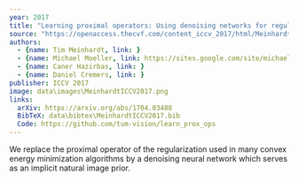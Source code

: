 ```yaml
---
year: 2017
title: "Learning proximal operators: Using denoising networks for regularizing inverse imaging problems"
source: "https://openaccess.thecvf.com/content_iccv_2017/html/Meinhardt_Learning_Proximal_Operators_ICCV_2017_paper.html"
authors:
  - {name: Tim Meinhardt, link: }
  - {name: Michael Moeller, link: https://sites.google.com/site/michaelmoellermath}
  - {name: Caner Hazirbas, link: }
  - {name: Daniel Cremers, link: }
publisher: ICCV 2017
image: data\images\MeinhardtICCV2017.png
links:
  arXiv: https://arxiv.org/abs/1704.03488
  BibTeX: data\bibtex\MeinhardtICCV2017.bib
  Code: https://github.com/tum-vision/learn_prox_ops
---
```

We replace the proximal operator of the regularization used in many convex energy minimization algorithms by a denoising neural network which serves as an implicit natural image prior.
